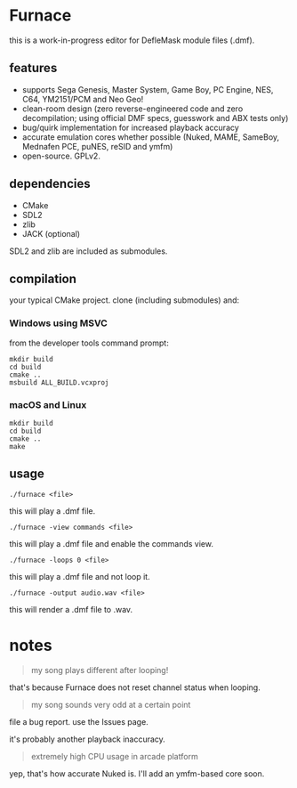 # Furnace

this is a work-in-progress editor for DefleMask module files (.dmf).

## features

- supports Sega Genesis, Master System, Game Boy, PC Engine, NES, C64, YM2151/PCM and Neo Geo!
- clean-room design (zero reverse-engineered code and zero decompilation; using official DMF specs, guesswork and ABX tests only)
- bug/quirk implementation for increased playback accuracy
- accurate emulation cores whether possible (Nuked, MAME, SameBoy, Mednafen PCE, puNES, reSID and ymfm)
- open-source. GPLv2.

## dependencies

- CMake
- SDL2
- zlib
- JACK (optional)

SDL2 and zlib are included as submodules.

## compilation

your typical CMake project. clone (including submodules) and:

### Windows using MSVC

from the developer tools command prompt:

```
mkdir build
cd build
cmake ..
msbuild ALL_BUILD.vcxproj
```

### macOS and Linux

```
mkdir build
cd build
cmake ..
make
```

## usage

```
./furnace <file>
```

this will play a .dmf file.

```
./furnace -view commands <file>
```

this will play a .dmf file and enable the commands view.

```
./furnace -loops 0 <file>
```

this will play a .dmf file and not loop it.

```
./furnace -output audio.wav <file>
```

this will render a .dmf file to .wav.

# notes

> my song plays different after looping!

that's because Furnace does not reset channel status when looping.

> my song sounds very odd at a certain point

file a bug report. use the Issues page.

it's probably another playback inaccuracy.

> extremely high CPU usage in arcade platform

yep, that's how accurate Nuked is. I'll add an ymfm-based core soon.

